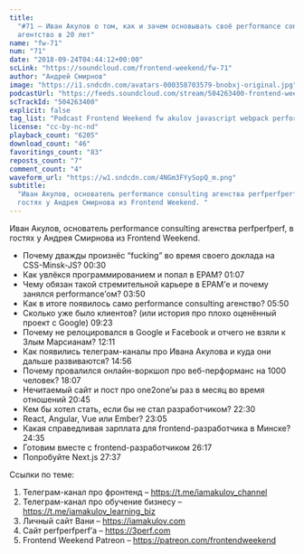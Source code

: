 ```yaml
---
title:
  "#71 – Иван Акулов о том, как и зачем основывать своё performance consulting
  агентство в 20 лет"
name: "fw-71"
num: "71"
date: "2018-09-24T04:44:12+00:00"
scLink: "https://soundcloud.com/frontend-weekend/fw-71"
author: "Андрей Смирнов"
image: "https://i1.sndcdn.com/avatars-000358703579-bnobxj-original.jpg"
podcastUrl: "https://feeds.soundcloud.com/stream/504263400-frontend-weekend-fw-71.m4a"
scTrackId: "504263400"
explicit: false
tag_list: "Podcast Frontend Weekend fw akulov javascript webpack performance"
license: "cc-by-nc-nd"
playback_count: "6205"
download_count: "46"
favoritings_count: "83"
reposts_count: "7"
comment_count: "4"
waveform_url: "https://w1.sndcdn.com/4NGm3FYySopQ_m.png"
subtitle:
  "Иван Акулов, основатель performance consulting агенства perfperfperf, в
  гостях у Андрея Смирнова из Frontend Weekend. "
---
```


Иван Акулов, основатель performance consulting агенства perfperfperf, в гостях у
Андрея Смирнова из Frontend Weekend.

- Почему дважды произнёс “fucking” во время своего доклада на CSS-Minsk-JS?
  <timecode sec="30">00:30</timecode>
- Как увлёкся программированием и попал в EPAM?
  <timecode sec="67">01:07</timecode>
- Чему обязан такой стремительной карьере в EPAM’е и почему занялся
  performance’ом? <timecode sec="230">03:50</timecode>
- Как в итоге появилось само performance consulting агенство?
  <timecode sec="350">05:50</timecode>
- Сколько уже было клиентов? (или история про плохо оценённый проект с Google)
  <timecode sec="563">09:23</timecode>
- Почему не релоцировался в Google и Facebook и отчего не взяли к Злым
  Марсианам? <timecode sec="731">12:11</timecode>
- Как появились телеграм-каналы про Ивана Акулова и куда они дальше развиваются?
  <timecode sec="896">14:56</timecode>
- Почему провалился онлайн-воркшоп про веб-перформанс на 1000 человек?
  <timecode sec="1087">18:07</timecode>
- Нечитаемый сайт и пост про one2one’ы раз в месяц во время отношений
  <timecode sec="1245">20:45</timecode>
- Кем бы хотел стать, если бы не стал разработчиком?
  <timecode sec="1350">22:30</timecode>
- React, Angular, Vue или Ember? <timecode sec="1385">23:05</timecode>
- Какая справедливая зарплата для frontend-разработчика в Минске?
  <timecode sec="1475">24:35</timecode>
- Готовим вместе с frontend-разработчиком <timecode sec="1577">26:17</timecode>
- Попробуйте Next.js <timecode sec="1657">27:37</timecode>

Ссылки по теме:

1. Телеграм-канал про фронтенд – <https://t.me/iamakulov_channel>
2. Телеграм-канал про обучение бизнесу – <https://t.me/iamakulov_learning_biz>
3. Личный сайт Вани – <https://iamakulov.com>
4. Сайт perfperfperf’а – <https://3perf.com>
5. Frontend Weekend Patreon – <https://patreon.com/frontendweekend>
